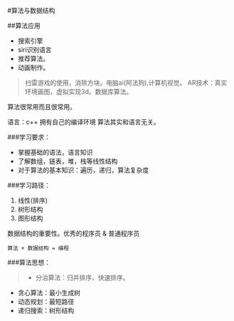#算法与数据结构

##算法应用
- 搜索引擎
- siri识别语言
- 推荐算法。
- 动画制作。

>扫雷游戏的使用，消除方块。电脑ai(阿法狗),计算机视觉。
AR技术：真实环境画图，虚拟实现3d。数据库算法。

算法很常用而且很常用。

语言：c++
拥有自己的编译环境
算法其实和语言无关。

###学习要求：

- 掌握基础的语法，语言知识
- 了解数组，链表，堆，栈等线性结构
- 对于算法的基本知识：遍历，递归，算法复杂度

###学习路径：
1. 线性(排序)
2. 树形结构
3. 图形结构

数据结构的重要性。优秀的程序员 & 普通程序员

`算法 + 数据结构 = 编程`

###算法思想：
>- 分治算法：归并排序，快速排序。
- 贪心算法：最小生成树
- 动态规划：最短路径
- 递归搜索：树形结构






